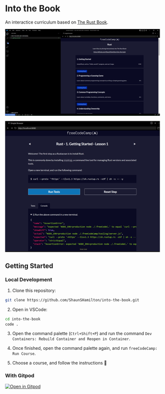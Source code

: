 # Into the Book

An interactice curriculum based on [The Rust Book](https://doc.rust-lang.org/book/).

![Into the Book](./client/into-the-book.png)

![interactivity](./client/into-the-book-2.png)

## Getting Started

### Local Development

1. Clone this repository:

```bash
git clone https://github.com/ShaunSHamilton/into-the-book.git
```

2. Open in VSCode:

```bash
cd into-the-book
code .
```

3. Open the command palette (`Ctrl+Shift+P`) and run the command `Dev Containers: Rebuild Container and Reopen in Container`.

4. Once finished, open the command palette again, and run `freeCodeCamp: Run Course`.

5. Choose a course, and follow the instructions 🎉

### With Gitpod

[![Open in Gitpod](https://gitpod.io/button/open-in-gitpod.svg)](https://gitpod.io/#https://github.com/ShaunSHamilton/into-the-book)
